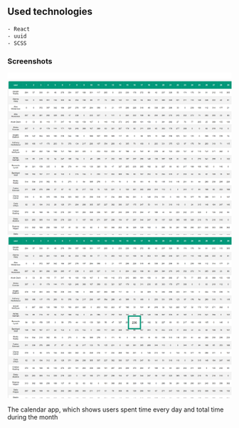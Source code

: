 ## Used technologies
    - React 
    - uuid
    - SCSS

### Screenshots
![](public/screenshots/screenshot1.png)
![](public/screenshots/screenshot2.png)

 The calendar app, which shows users spent time every day and total time during the month

